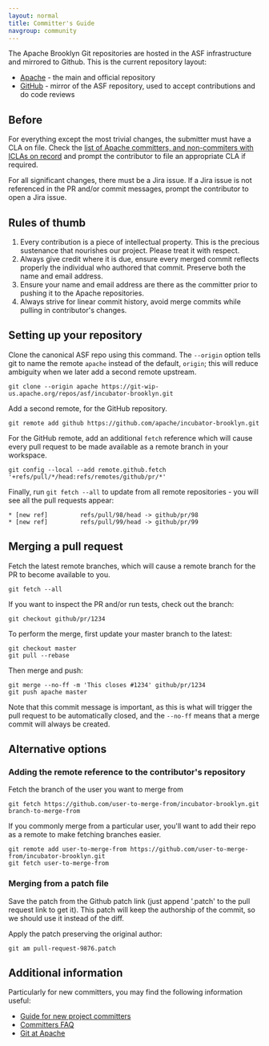 ```yaml
---
layout: normal
title: Committer's Guide
navgroup: community
---
```


The Apache Brooklyn Git repositories are hosted in the ASF infrastructure and mirrored to Github. This is the current
repository layout:

- [Apache](https://git-wip-us.apache.org/repos/asf?s=incubator-brooklyn) - the main and official repository
- [GitHub](https://github.com/apache/incubator-brooklyn) - mirror of the ASF repository, used to accept contributions
  and do code reviews


Before
------

For everything except the most trivial changes, the submitter must have a CLA on file. Check the [list of Apache
committers, and non-commiters with ICLAs on record](https://people.apache.org/committer-index.html) and prompt the
contributor to file an appropriate CLA if required.

For all significant changes, there must be a Jira issue. If a Jira issue is not referenced in the PR and/or commit
messages, prompt the contributor to open a Jira issue.


Rules of thumb
--------------

1. Every contribution is a piece of intellectual property.  This is the precious sustenance that nourishes our
   project.  Please treat it with respect.
2. Always give credit where it is due, ensure every merged commit reflects properly the individual who authored that
   commit.  Preserve both the name and email address.
3. Ensure your name and email address are there as the committer prior to pushing it to the Apache repositories.
4. Always strive for linear commit history, avoid merge commits while pulling in contributor's changes.


Setting up your repository
--------------------------

Clone the canonical ASF repo using this command. The `--origin` option tells git to name the remote `apache` instead
of the default, `origin`; this will reduce ambiguity when we later add a second remote upstream.

    git clone --origin apache https://git-wip-us.apache.org/repos/asf/incubator-brooklyn.git

Add a second remote, for the GitHub repository.

    git remote add github https://github.com/apache/incubator-brooklyn.git

For the GitHub remote, add an additional `fetch` reference which will cause
every pull request to be made available as a remote branch in your workspace.

    git config --local --add remote.github.fetch '+refs/pull/*/head:refs/remotes/github/pr/*'

Finally, run `git fetch --all` to update from all remote repositories - you will see all the pull requests appear:

    * [new ref]         refs/pull/98/head -> github/pr/98
    * [new ref]         refs/pull/99/head -> github/pr/99


Merging a pull request
----------------------

Fetch the latest remote branches, which will cause a remote branch for the PR to become available to you.

    git fetch --all

If you want to inspect the PR and/or run tests, check out the branch:

    git checkout github/pr/1234

To perform the merge, first update your master branch to the latest:

    git checkout master
    git pull --rebase

Then merge and push:

    git merge --no-ff -m 'This closes #1234' github/pr/1234
    git push apache master

Note that this commit message is important, as this is what will trigger the
pull request to be automatically closed, and the `--no-ff` means that a merge
commit will always be created.


Alternative options
-------------------

### Adding the remote reference to the contributor's repository

Fetch the branch of the user you want to merge from

    git fetch https://github.com/user-to-merge-from/incubator-brooklyn.git branch-to-merge-from

If you commonly merge from a particular user, you'll want to add their repo as a remote to make fetching branches easier.

    git remote add user-to-merge-from https://github.com/user-to-merge-from/incubator-brooklyn.git
    git fetch user-to-merge-from


### Merging from a patch file

Save the patch from the Github patch link (just append '.patch' to the pull request link to get it). This patch will
keep the authorship of the commit, so we should use it instead of the diff.

Apply the patch preserving the original author:

    git am pull-request-9876.patch


Additional information
----------------------

Particularly for new committers, you may find the following information useful:

* [Guide for new project
  committers](https://www.apache.org/dev/new-committers-guide.html)
* [Committers FAQ](https://www.apache.org/dev/committers.html)
* [Git at Apache](https://git-wip-us.apache.org/)
